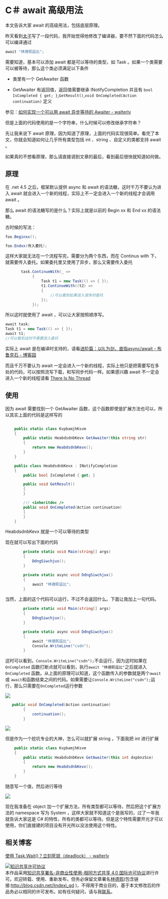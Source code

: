 # C＃ await 高级用法

本文告诉大家 await 的高级用法，包括底层原理。

<!--more-->
<!-- csdn -->

昨天看到[太子](https://walterlv.github.io/)写了一段代码，我开始觉得他修改了编译器，要不然下面的代码怎么可以编译通过

```csharp
await "林德熙逗比";
```

需要知道，基本可以添加 await 都是可以等待的类型，如 Task 。如果一个类需要可以被等待，那么这个类必须满足以下条件

 - 类里有一个 GetAwaiter 函数

 - GetAwaiter 有返回值，返回值需要继承 INotifyCompletion 并且有 `bool IsCompleted { get; }`,`GetResult()`,`void OnCompleted(Action continuation)` 定义

参见：[如何实现一个可以用 await 异步等待的 Awaiter - walterlv](https://walterlv.github.io/post/write-custom-awaiter.html )

但是上面的代码使用的是一个字符串，什么时候可以修改继承字符串？

先让我来说下 await 原理，因为知道了原理，上面的代码实现很简单。看完了本文，你就会知道如何让几乎所有类型包括 int 、string 、自定义的类都支持 await 。

如果真的不想看原理，那么请直接调到文章的最后，看到最后很快就知道如何做。

## 原理

在 .net 4.5 之后，框架默认提供 async 和 await 的语法糖，这时千万不要认为进入 await 就会进入一个新的线程，实际上不一定会进入一个新的线程才会调用 await 。

那么 await 的语法糖写的是什么？实际上就是以前的 Begin xx 和 End xx 的语法糖。

古时候的写法：

```csharp
foo.Beginxx();

foo.Endxx(传入委托);
```

这样大家就无法在一个流程写完，需要分为两个东西，而在 Continus with 下，就需要传入委托。如果委托里又使用了异步，那么又需要传入委托

```csharp
       task.ContinueWith(_ =>
            {
                Task t1 = new Task(() => { });
                t1.ContinueWith((t2) =>
                {
                    //可以看到如果进入很多的委托
                });
            });
```

所以这时就使用了 await ，可以让大家按照顺序写。

```csharp
await task;
Task t1 = new Task(() => { });
await t1;
//可以看到这时不需要进入委托
```

实际上 await 是在编译时支持的，请看[进阶篇：以IL为剑，直指async/await - 布鲁克石 - 博客园](http://www.cnblogs.com/brookshi/p/5240510.html )

而且千万不要认为 await 一定会进入一个新的线程，实际上他只是把需要写在多处的代码，可以按照流写下载，和写同步代码一样。如果感兴趣 await 不一定会进入一个新的线程请看 [There Is No Thread](http://blog.stephencleary.com/2013/11/there-is-no-thread.html )

## 使用

因为 await 需要找到一个 GetAwaiter 函数，这个函数即使是扩展方法也可以，所以其实上面的代码是这样写的

```csharp

    public static class KvpbamjhKsvm
    {
        public static HeabdsdnbKevx GetAwaiter(this string str)
        {
            return new HeabdsdnbKevx();
        }
    }

    public class HeabdsdnbKevx : INotifyCompletion
    {
        public bool IsCompleted { get; }

        public void GetResult()
        {
        }

        /// <inheritdoc />
        public void OnCompleted(Action continuation)
        {
        }
    }
```

HeabdsdnbKevx 就是一个可以等待的类型

现在就可以写出下面的代码

```csharp
        private static void Main(string[] args)
        {
            DdngSiwchjux();
        }

        private static async void DdngSiwchjux()
        {
            await "林德熙逗比";
        }
```

当然，上面的这个代码可以运行，不过不会返回什么。下面让我加上一句代码。

```csharp
        private static void Main(string[] args)
        {
            DdngSiwchjux();
        }

        private static async void DdngSiwchjux()
        {
            await "林德熙逗比";
            Console.WriteLine("csdn");
        }
```

这时可以看到，`Console.WriteLine("csdn");`不会运行，因为这时如果在 `OnCompleted` 函数打断点就可以看到，执行`await "林德熙逗比"`之后就进入`OnCompleted` 函数。从上面的原理可以知道，这个函数传入的参数就是两个`await`或 `await`和函数结束之间的代码。如果需要让`Console.WriteLine("csdn");`运行，那么只需要在`OnCompleted`运行参数

![](http://7xqpl8.com1.z0.glb.clouddn.com/34fdad35-5dfe-a75b-2b4b-8c5e313038e2%2F2018211153416.jpg)

```csharp
   public void OnCompleted(Action continuation)
        {
            continuation();
        }
```

![](http://7xqpl8.com1.z0.glb.clouddn.com/34fdad35-5dfe-a75b-2b4b-8c5e313038e2%2F2018211154415.jpg)

但是作为一个挖坑专业的大神，怎么可以就扩展 string ，下面我把 int 进行扩展

```csharp
    public static class KvpbamjhKsvm
    {
        public static HeabdsdnbKevx GetAwaiter(this int dxpbnzSce)
        {
            return new HeabdsdnbKevx();
        }
    }
```

随意写一个值，然后进行等待

![](http://7xqpl8.com1.z0.glb.clouddn.com/34fdad35-5dfe-a75b-2b4b-8c5e313038e2%2F2018211154944.jpg)

现在我准备在 object 加一个扩展方法，所有类型都可以等待，然后把这个扩展方法的 namespace 写为 System ，这样大家就不知道这个是我写的，过了一年我就告诉大家这是 C# 的特性，所有的类都可以等待。但是这个特性需要开光才可以使用，你们直接建的项目没有开光所以没法使用这个特性。

## 相关博客

[使用 Task.Wait()？立刻死锁（deadlock） - walterlv](https://walterlv.github.io/post/deadlock-in-task-wait.html )

<a rel="license" href="http://creativecommons.org/licenses/by-nc-sa/4.0/"><img alt="知识共享许可协议" style="border-width:0" src="https://licensebuttons.net/l/by-nc-sa/4.0/88x31.png" /></a><br />本作品采用<a rel="license" href="http://creativecommons.org/licenses/by-nc-sa/4.0/">知识共享署名-非商业性使用-相同方式共享 4.0 国际许可协议</a>进行许可。欢迎转载、使用、重新发布，但务必保留文章署名[林德熙](http://blog.csdn.net/lindexi_gd)(包含链接:http://blog.csdn.net/lindexi_gd )，不得用于商业目的，基于本文修改后的作品务必以相同的许可发布。如有任何疑问，请与我[联系](mailto:lindexi_gd@163.com)。
